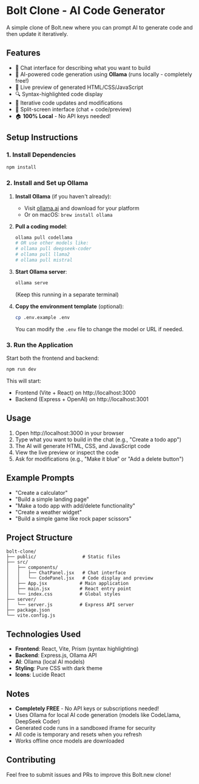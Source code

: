# Bolt Clone - AI Code Generator

A simple clone of Bolt.new where you can prompt AI to generate code and then update it iteratively.

## Features

- 💬 Chat interface for describing what you want to build
- 🤖 AI-powered code generation using **Ollama** (runs locally - completely free!)
- 👀 Live preview of generated HTML/CSS/JavaScript
- 🔍 Syntax-highlighted code display
- 🔄 Iterative code updates and modifications
- 📱 Split-screen interface (chat + code/preview)
- 🏠 **100% Local** - No API keys needed!

## Setup Instructions

### 1. Install Dependencies

```bash
npm install
```

### 2. Install and Set up Ollama

1. **Install Ollama** (if you haven't already):
   - Visit [ollama.ai](https://ollama.ai) and download for your platform
   - Or on macOS: `brew install ollama`

2. **Pull a coding model**:
   ```bash
   ollama pull codellama
   # OR use other models like:
   # ollama pull deepseek-coder
   # ollama pull llama2
   # ollama pull mistral
   ```

3. **Start Ollama server**:
   ```bash
   ollama serve
   ```
   (Keep this running in a separate terminal)

4. **Copy the environment template** (optional):
   ```bash
   cp .env.example .env
   ```
   
   You can modify the `.env` file to change the model or URL if needed.

### 3. Run the Application

Start both the frontend and backend:
```bash
npm run dev
```

This will start:
- Frontend (Vite + React) on http://localhost:3000
- Backend (Express + OpenAI) on http://localhost:3001

## Usage

1. Open http://localhost:3000 in your browser
2. Type what you want to build in the chat (e.g., "Create a todo app")
3. The AI will generate HTML, CSS, and JavaScript code
4. View the live preview or inspect the code
5. Ask for modifications (e.g., "Make it blue" or "Add a delete button")

## Example Prompts

- "Create a calculator"
- "Build a simple landing page"
- "Make a todo app with add/delete functionality"
- "Create a weather widget"
- "Build a simple game like rock paper scissors"

## Project Structure

```
bolt-clone/
├── public/                 # Static files
├── src/
│   ├── components/
│   │   ├── ChatPanel.jsx   # Chat interface
│   │   └── CodePanel.jsx   # Code display and preview
│   ├── App.jsx            # Main application
│   ├── main.jsx           # React entry point
│   └── index.css          # Global styles
├── server/
│   └── server.js          # Express API server
├── package.json
└── vite.config.js
```

## Technologies Used

- **Frontend**: React, Vite, Prism (syntax highlighting)
- **Backend**: Express.js, Ollama API
- **AI**: Ollama (local AI models)
- **Styling**: Pure CSS with dark theme
- **Icons**: Lucide React

## Notes

- **Completely FREE** - No API keys or subscriptions needed!
- Uses Ollama for local AI code generation (models like CodeLlama, DeepSeek Coder)
- Generated code runs in a sandboxed iframe for security
- All code is temporary and resets when you refresh
- Works offline once models are downloaded

## Contributing

Feel free to submit issues and PRs to improve this Bolt.new clone!